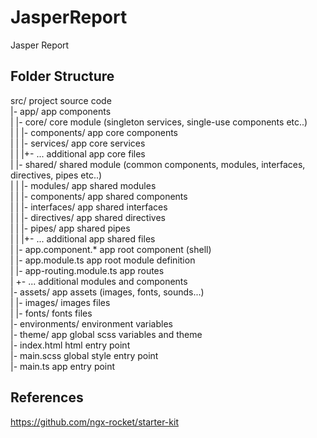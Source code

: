 # JasperReport

Jasper Report

## Folder Structure

src/                         project source code <br>
|- app/                      app components <br>
|  |- core/                  core module (singleton services, single-use components etc..) <br>
|  |  |- components/         app core components <br>
|  |  |- services/           app core services <br>
|  |  |+- ...                additional app core files <br>
|  |- shared/                shared module  (common components, modules, interfaces, directives, pipes etc..) <br>
|  |  |- modules/            app shared modules <br>
|  |  |- components/         app shared components <br>
|  |  |- interfaces/         app shared interfaces <br>
|  |  |- directives/         app shared directives <br>
|  |  |- pipes/              app shared pipes <br>
|  |  |+- ...                additional app shared files <br>
|  |- app.component.*        app root component (shell) <br>
|  |- app.module.ts          app root module definition <br>
|  |- app-routing.module.ts  app routes <br>
|  +- ...                    additional modules and components <br>
|- assets/                   app assets (images, fonts, sounds...) <br>
|  |- images/                images files <br>
|  |- fonts/                 fonts files <br>
|- environments/             environment variables <br>
|- theme/                    app global scss variables and theme <br>
|- index.html                html entry point <br>
|- main.scss                 global style entry point <br>
|- main.ts                   app entry point <br>

## References
https://github.com/ngx-rocket/starter-kit
